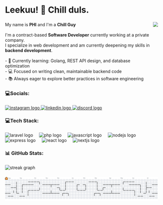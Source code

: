 <h1 align="left">Leekuu! 👋 Chill duls.</h1>

###

<img align="right" height="200" src="https://media0.giphy.com/media/v1.Y2lkPTc5MGI3NjExcXYxcnAzMno5ODZqcXN6MXFjdjIwczEzMDMxMWJzemk5MHpuaDBkbSZlcD12MV9pbnRlcm5hbF9naWZfYnlfaWQmY3Q9Zw/qJzZ4APiDZQuJDY7vh/giphy.gif"  />

###

<p align="left">
  My name is <strong>PHI</strong> and I'm a <strong>Chill Guy</strong><br><br>
  I'm a contract-based <strong>Software Developer</strong> currently working at a private company.<br>
  I specialize in web development and am currently deepening my skills in <strong>backend development</strong>.<br><br>
  - 🌱 Currently learning: Golang, REST API design, and database optimization<br>
  - 💻 Focused on writing clean, maintainable backend code<br>
  - 📚 Always eager to explore better practices in software engineering
</p>

###

<span clear="both"></span>

<h3 align="left">💻Socials:</h3>

###

<span clear="both"></span>

<div align="left">
  <a href="https://www.instagram.com/strio.ap/" target="_blank">
    <img src="https://raw.githubusercontent.com/maurodesouza/profile-readme-generator/master/src/assets/icons/social/instagram/default.svg" width="52" height="40" alt="instagram logo"  />
  </a>
  <a href="linkedin.com/in/satrio-adi-prakoso-phi" target="_blank">
    <img src="https://raw.githubusercontent.com/maurodesouza/profile-readme-generator/master/src/assets/icons/social/linkedin/default.svg" width="52" height="40" alt="linkedin logo"  />
  </a>
  <a href="https://discordapp.com/users/phizura" target="_blank">
    <img src="https://raw.githubusercontent.com/maurodesouza/profile-readme-generator/master/src/assets/icons/social/discord/default.svg" width="52" height="40" alt="discord logo"  />
  </a>
</div>

###

<span clear="both"></span>

<h3 align="left">💻Tech Stack:</h3>

###

<span clear="both"></span>

<div align="left">
  <img src="https://cdn.jsdelivr.net/gh/devicons/devicon/icons/laravel/laravel-original.svg" height="36" alt="laravel logo"  />
  <img width="12" />
  <img src="https://cdn.jsdelivr.net/gh/devicons/devicon/icons/php/php-original.svg" height="36" alt="php logo"  />
  <img width="12" />
  <img src="https://cdn.jsdelivr.net/gh/devicons/devicon/icons/javascript/javascript-original.svg" height="36" alt="javascript logo"  />
  <img width="12" />
  <img src="https://cdn.jsdelivr.net/gh/devicons/devicon/icons/nodejs/nodejs-original.svg" height="36" alt="nodejs logo"  />
  <img width="12" />
  <img src="https://skillicons.dev/icons?i=express" height="36" alt="express logo"  />
  <img width="12" />
  <img src="https://cdn.jsdelivr.net/gh/devicons/devicon/icons/react/react-original.svg" height="36" alt="react logo"  />
  <img width="12" />
  <img src="https://cdn.jsdelivr.net/gh/devicons/devicon/icons/nextjs/nextjs-original.svg" height="36" alt="nextjs logo"  />
</div>

###

<span clear="both"></span>

<h3 align="left">📊 GitHub Stats:</h3>

###

<span clear="both"></span>

<div align="left">
  <img src="https://streak-stats.demolab.com?user=phizura&locale=en&mode=daily&theme=dracula&hide_border=true&border_radius=5&order=3" height="150" alt="streak graph"  />
</div>

###

<span clear="both"></span>

<picture>
  <source media="(prefers-color-scheme: dark)" srcset="https://raw.githubusercontent.com/phizura/phizura/output/pacman-contribution-graph-dark.svg">
  <source media="(prefers-color-scheme: light)" srcset="https://raw.githubusercontent.com/phizura/phizura/output/pacman-contribution-graph.svg">
  <img alt="pacman contribution graph" src="https://raw.githubusercontent.com/phizura/phizura/output/pacman-contribution-graph.svg">
</picture>

###